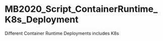 # MB2020_Script_ContainerRuntime_K8s_Deployment
Different Container Runtime Deployments includes K8s
